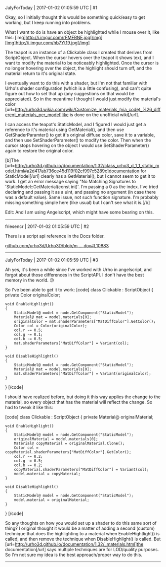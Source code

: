 JulyForToday | 2017-01-02 01:05:59 UTC | #1

Okay, so I initially thought this would be something quick/easy to get working, but I keep running into problems.

What I want to do is have an object be highlighted while I mouse over it, like this:
[img]http://i.imgur.com/rFMFRNE.jpg[/img][img]http://i.imgur.com/hb7Yt19.jpg[/img]

The teapot is an instance of a Clickable class I created that derives from ScriptObject. When the cursor hovers over the teapot it shows text, and I want to modify the material to be noticeably highlighted. Once the cursor is no longer hovering over the object, the highlight should turn off, and the material return to it's original state.

I eventually want to do this with a shader, but I'm not that familiar with Urho's shader configuration (which is a little confusing), and can't quite figure out how to set that up (any suggestions on that would be appreciated). So in the meantime I thought I would just modify the material's color [url=http://urho3d.wikia.com/wiki/Customize_materials_(via_code)_%26_different_materials_per_model]like is done on the unofficial wiki[/url].

I can access the teapot's StaticModel, and I figured I would just get a reference to it's material using GetMaterial(), and then use GetShaderParamter() to get it's original diffuse color, save it to a variable, and then use SetShaderParameter() to modify the color. Then when the cursor stops hovering on the object I would use SetShaderParameter() again to restore the original color.

[b]The [url=http://urho3d.github.io/documentation/1.32/class_urho3_d_1_1_static_model.html#a2d417ab736ce45d119f02cf997c5289c]documentation for StaticModel[/url] clearly has a GetMaterial(), but I cannot seem to get it to work. I get an error message saying "No Matching Signatures to 'StaticModel::GetMaterial(const int)'. I'm passing a 0 as the index. I've tried declaring and passing it as a uint, and passing no argument (in case there was a default value). Same issue, not such function signature. I'm probably missing something simple here (like usual) but I can't see what it is.[/b]

Edit: And I am using Angelscript, which might have some bearing on this.

-------------------------

friesencr | 2017-01-02 01:05:59 UTC | #2

There is a script api reference in the Docs folder.

[github.com/urho3d/Urho3D/blob/m ... dox#L10883](https://github.com/urho3d/Urho3D/blob/master/Docs/ScriptAPI.dox#L10883)

-------------------------

JulyForToday | 2017-01-02 01:05:59 UTC | #3

Ah yes, it's been a while since I've worked with Urho in angelscript, and forgot about those differences in the ScriptAPI. I don't have the best memory in the world.  :confused: 

So I've been able to get it to work:
[code]
class Clickable : ScriptObject
{
	private Color originalColor;

	void EnableHighlight()
	{
		StaticModel@ model = node.GetComponent("StaticModel");
		Material@ mat = model.materials[0];			
		originalColor = mat.shaderParameters["MatDiffColor"].GetColor();
		Color col = Color(originalColor);
		col.r -= 0.5;
		col.g -= 0.1;
		col.b -= 0.5;
		mat.shaderParameters["MatDiffColor"] = Variant(col);
	}

	void DisableHighlightl()
	{
		StaticModel@ model = node.GetComponent("StaticModel");
		Material@ mat = model.materials[0];			
		mat.shaderParameters["MatDiffColor"] = Variant(originalColor);
	}
}
[/code]

I should have realized before, but doing it this way applies the change to the material, so every object that has the material will reflect the change. So had to tweak it like this:

[code]
class Clickable : ScriptObject
{
	private Material@ originalMaterial;

	void EnableHighlight()
	{
		StaticModel@ model = node.GetComponent("StaticModel");
		originalMaterial = model.materials[0];
		Material@ copyMaterial = originalMaterial.Clone();
		Color col = copyMaterial.shaderParameters["MatDiffColor"].GetColor();
		col.r -= 0.2;
		col.g -= 0.5;
		col.b -= 0.2;
		copyMaterial.shaderParameters["MatDiffColor"] = Variant(col);
		model.material = copyMaterial;
	}

	void DisableHighlightl()
	{
		StaticModel@ model = node.GetComponent("StaticModel");
		model.material = originalMaterial;
	}
}
[/code]

So any thoughts on how you would set up a shader to do this same sort of thing? I original thought it would be a matter of adding a second (custom) technique that does the highlighting to a material when EnableHightlight() is called, and then remove the technique when DisableHighlight() is called. But [url=http://urho3d.github.io/documentation/1.32/_materials.html]the documentation[/url] says multiple techniques are for LOD/quality purposes. So I'm not sure my idea is the best approach/proper way to do this.

-------------------------

